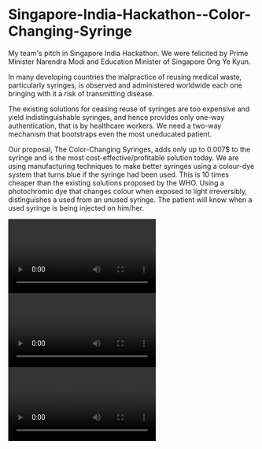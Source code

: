 # Singapore-India-Hackathon--Color-Changing-Syringe

My team's pitch in Singapore India Hackathon. We were felicited by Prime Minister Narendra Modi and Education Minister of Singapore Ong Ye Kyun. 

In many developing countries the malpractice of reusing medical waste, particularly syringes, is observed and administered worldwide each one bringing with it a risk of transmitting disease.

The existing solutions for ceasing reuse of syringes are too expensive and yield indistinguishable syringes, and hence provides only one-way authentication, that is by healthcare workers. We need a two-way mechanism that bootstraps even the most uneducated patient.

Our proposal, The Color-Changing Syringes, adds only up to 0.007$ to the syringe and is the most cost-effective/profitable solution today. We are using manufacturing techniques to make better syringes using a colour-dye system that turns blue if the syringe had been used. This is 10 times cheaper than the existing solutions proposed by the WHO. Using a photochromic dye that changes colour when exposed to light irreversibly, distinguishes a used from an unused syringe. The patient will know when a used syringe is being injected on him/her.


![Smart Dustbin](Dustbin.mp4)
![APP](App.mp4)
![Object Detection](AI.mp4)
